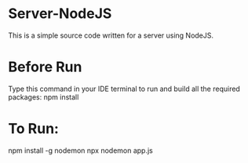 # Server-NodeJS

This is a simple source code written for a server using NodeJS.

# Before Run
Type this command in your IDE terminal to run and build all the required packages: npm install

# To Run: 
npm install -g nodemon
npx nodemon app.js


